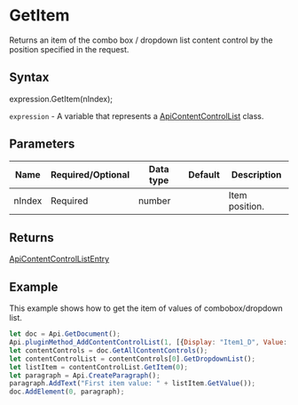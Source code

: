 # GetItem

Returns an item of the combo box / dropdown list content control by the position specified in the request.

## Syntax

expression.GetItem(nIndex);

`expression` - A variable that represents a [ApiContentControlList](../ApiContentControlList.md) class.

## Parameters

| **Name** | **Required/Optional** | **Data type** | **Default** | **Description** |
| ------------- | ------------- | ------------- | ------------- | ------------- |
| nIndex | Required | number |  | Item position. |

## Returns

[ApiContentControlListEntry](../../ApiContentControlListEntry/ApiContentControlListEntry.md)

## Example

This example shows how to get the item of values of combobox/dropdown list.

```javascript
let doc = Api.GetDocument();
Api.pluginMethod_AddContentControlList(1, [{Display: "Item1_D", Value: "Item1_V"}, {Display: "Item2_D", Value: "Item2_V"}], {"Id": 100, "Tag": "CC_Tag", "Lock": 3});
let contentControls = doc.GetAllContentControls();
let contentControlList = contentControls[0].GetDropdownList();
let listItem = contentControlList.GetItem(0);
let paragraph = Api.CreateParagraph();
paragraph.AddText("First item value: " + listItem.GetValue());
doc.AddElement(0, paragraph);

```
